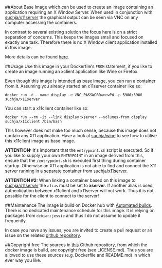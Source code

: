 ##About
Base Image which can be used to create an image containing an application requiring an X Window Server. When used in conjunction with [suchja/x11server](https://registry.hub.docker.com/u/suchja/x11server/) the graphical output can be seen via VNC on any computer accessing the containers.

In contrast to several existing solution the focus here is on a strict separation of concerns. This keeps the images small and focused on exactly one task. Therefore there is no X Window client application installed in this image.

More details can be found [here](https://github.com/suchja/x11server/blob/master/Story.md).

##Usage
Use this image in your Dockerfile's `FROM` statement, if you like to create an image running an xclient application like Wine or Firefox.

Even though this image is intended as base image, you can run a container from it. Assuming you already started an x11server container like so:

`docker run -d --name display -e VNC_PASSWORD=newPW -p 5900:5900 suchja/x11server`

You can start a x11client container like so:

`docker run --rm -it --link display:xserver --volumes-from display suchja/x11client /bin/bash`

This however does not make too much sense, because this image does not contain any X11 application. Have a look at [suchja/wine](https://registry.hub.docker.com/u/suchja/wine/) to see how to utilise this x11client image as base image.

**ATTENTION:** It's important that the `entrypoint.sh` script is executed. So if you like to supply your own `ENTRYPOINT` in an image derived from this, ensure that the `/entrypoint.sh` is executed first thing during container startup. Otherwise an X11 application is not able to find and connect the X11 server running in a separate container from [suchja/x11server](https://registry.hub.docker.com/u/suchja/x11server/).

**ATTENTION #2:** When linking a container based on this image to [suchja/x11server](https://registry.hub.docker.com/u/suchja/x11server/) the `alias` must be set to **xserver**. If another alias is used, authentication between x11client and x11server will not work. Thus it is not possible for the client to connect to the server!

##Maintenance
The image is build on Docker hub with [Automated builds](http://docs.docker.com/docker-hub/builds/). There is no dedicated maintenance schedule for this image. It is relying on packages from `debian:jessie` and thus I do not assume to update it frequently.

In case you have any issues, you are invited to create a pull request or an issue on the related [github repository](https://github.com/suchja/x11client).

##Copyright free
The sources in [this](https://github.com/suchja/x11-client.git) Github repository, from which the docker image is build, are copyright free (see LICENSE.md). Thus you are allowed to use these sources (e.g. Dockerfile and README.md) in which ever way you like.
